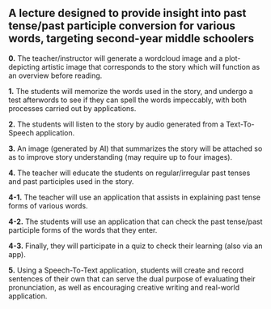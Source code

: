 ## A lecture designed to provide insight into past tense/past participle conversion for various words, targeting second-year middle schoolers

**0.** The teacher/instructor will generate a wordcloud image and a plot-depicting artistic image that corresponds to the story which will function as an overview before reading.

**1.** The students will memorize the words used in the story, and undergo a test afterwords to see if they can spell the words impeccably, with both processes carried out by applications.

**2.** The students will listen to the story by audio generated from a Text-To-Speech application.

**3.** An image (generated by AI) that summarizes the story will be attached so as to improve story understanding (may require up to four images).

**4.** The teacher will educate the students on regular/irregular past tenses and past participles used in the story.

**4-1.** The teacher will use an application that assists in explaining past tense forms of various words.

**4-2.** The students will use an application that can check the past tense/past participle forms of the words that they enter.

**4-3.** Finally, they will participate in a quiz to check their learning (also via an app).

**5.** Using a Speech-To-Text application, students will create and record sentences of their own that can serve the dual purpose of evaluating their pronunciation, as well as encouraging creative writing and real-world application.
